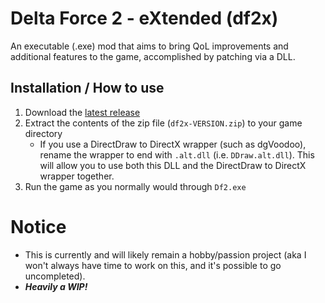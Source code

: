 # Delta Force 2 - eXtended (df2x)
An executable (.exe) mod that aims to bring QoL improvements and additional features to the game, accomplished by patching via a DLL.

## Installation / How to use
1. Download the [latest release](https://github.com/b1gbakedbean/df2x/releases/latest)
2. Extract the contents of the zip file (`df2x-VERSION.zip`) to your game directory
   - If you use a DirectDraw to DirectX wrapper (such as dgVoodoo), rename the wrapper to end with `.alt.dll` (i.e. `DDraw.alt.dll`). This will allow you to use both this DLL and the DirectDraw to DirectX wrapper together.
3. Run the game as you normally would through `Df2.exe`

# Notice
- This is currently and will likely remain a hobby/passion project (aka I won't always have time to work on this, and it's possible to go uncompleted).
- ***Heavily a WIP!***
